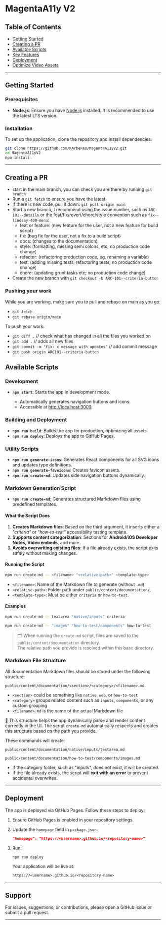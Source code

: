 # MagentaA11y V2

## Table of Contents

- [Getting Started](#getting-started)
- [Creating a PR](#creating-a-pr)
- [Available Scripts](#available-scripts)
- [Key Features](#key-features)
- [Deployment](#deployment)
- [Optimize Video Assets](#optimize-video-assets)

---

## Getting Started

### Prerequisites

- **Node.js**: Ensure you have [Node.js](https://nodejs.org/) installed. It is recommended to use the latest LTS version.

### Installation

To set up the application, clone the repository and install dependencies:

```bash
git clone https://github.com/KArbeRes/MagentaA11yV2.git
cd MagentaA11yV2
npm install
```

---

## Creating a PR

- start in the main branch, you can check you are there by running `git branch`
- Run a  `git fetch` to ensure you have the latest
- If there is new code, pull it down: `git pull origin main`
- Start a new branch, I recommend using the issue number, such as `ARC-101--details` or the feat/fix/revert/chore/style convention such as `fix--lindsay-400-menu`:
   - feat or feature: (new feature for the user, not a new feature for build script)
   - fix: (bug fix for the user, not a fix to a build script)
   - docs: (changes to the documentation)
   - style: (formatting, missing semi colons, etc; no production code change)
   - refactor: (refactoring production code, eg. renaming a variable)
   - test: (adding missing tests, refactoring tests; no production code change)
   - chore: (updating grunt tasks etc; no production code change)
- Create the new branch with `git checkout -b ARC-101--criteria-button`

### Pushing your work
While you are working, make sure you to pull and rebase on main as you go: 
  - `git fetch`
  - `git rebase origin/main`

To push your work:
- `git diff .` // check what has changed in all the files you worked on
- `git add .` // adds all new files
- `git commit -m "fix: x message with updates"` // add commit message
- `git push origin ARC101--criteria-button`

## Available Scripts

### Development

- **`npm start`**: Starts the app in development mode.

  - Automatically generates navigation buttons and icons.
  - Accessible at [http://localhost:3000](http://localhost:3000).

### Building and Deployment

- **`npm run build`**: Builds the app for production, optimizing all assets.
- **`npm run deploy`**: Deploys the app to GitHub Pages.

### Utility Scripts

- **`npm run generate-icons`**: Generates React components for all SVG icons and updates type definitions.
- **`npm run generate-faveicons`**: Creates favicon assets.
- **`npm run create-md`**: Updates side navigation buttons dynamically.

### Markdown Generation Script

- **`npm run create-md`**: Generates structured Markdown files using predefined templates.

#### What the Script Does

1. **Creates Markdown files**:
   Based on the third argument, it inserts either a _"criteria"_ or _"how-to-test"_ accessibility testing template.
2. **Supports content categorization**: Sections for **Android/iOS Developer Notes, Video embeds**, and more.
3. **Avoids overwriting existing files**: If a file already exists, the script exits safely without making changes.

#### Running the Script

```bash
npm run create-md -- <filename> "<relative-path>" <template-type>
```

- `<filename>`: Name of the Markdown file to generate (without `.md`).
- `<relative-path>`: Folder path under `public/content/documentation/`.
- `<template-type>`: Must be either `criteria` or `how-to-test`.

#### Examples

```bash
npm run create-md -- textarea "native/inputs" criteria
```

```bash
npm run create-md -- "images" "how-to-test/components" how-to-test
```

> 🗂️ When running the `create-md` script, files are saved to the `public/content/documentation` directory.  
> The relative path you provide is resolved within this base directory.

### Markdown File Structure

All documentation Markdown files should be stored under the following structure:

```
public/content/documentation/<section>/<category>/<filename>.md
```

- `<section>` could be something like `native`, `web`, or `how-to-test`
- `<category>` groups related content such as `inputs`, `components`, or any custom grouping
- `<filename>.md` is the name of the actual Markdown file

📁 This structure helps the app dynamically parse and render content correctly in the UI. The script `create-md` automatically respects and creates this structure based on the path you provide.

These commands will create:

```
public/content/documentation/native/inputs/textarea.md
```

```
public/content/documentation/how-to-test/components/images.md
```

- If the category folder, such as "inputs", does not exist, it will be created.
- If the file already exists, the script will **exit with an error** to prevent accidental overwrites.

---

## Deployment

The app is deployed via GitHub Pages. Follow these steps to deploy:

1. Ensure GitHub Pages is enabled in your repository settings.
2. Update the `homepage` field in `package.json`:

   ```json
   "homepage": "https://<username>.github.io/<repository-name>"
   ```

3. Run:

   ```bash
   npm run deploy
   ```

   Your application will be live at:

   ```
   https://<username>.github.io/<repository-name>
   ```

---

## Support

For issues, suggestions, or contributions, please open a GitHub issue or submit a pull request.

---
